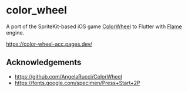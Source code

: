 # color_wheel

A port of the SpriteKit-based iOS game [ColorWheel](https://github.com/AngelaRucci/ColorWheel) to Flutter with [Flame](https://flame-engine.org/) engine.

https://color-wheel-acc.pages.dev/

## Acknowledgements

- https://github.com/AngelaRucci/ColorWheel
- https://fonts.google.com/specimen/Press+Start+2P

